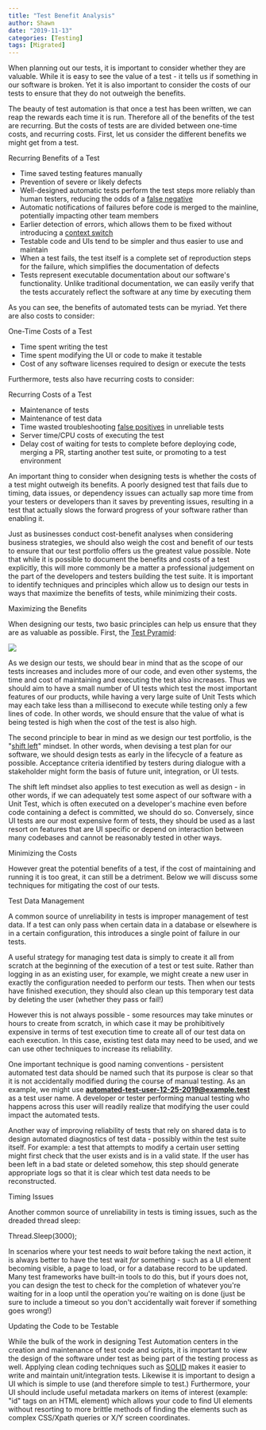 ```yaml
---
title: "Test Benefit Analysis"
author: Shawn
date: "2019-11-13"
categories: [Testing]
tags: [Migrated]
---
```


When planning out our tests, it is important to consider whether they are valuable. While it is easy to see the value of a test - it tells us if something in our software is broken. Yet it is also important to consider the costs of our tests to ensure that they do not outweigh the benefits.

The beauty of test automation is that once a test has been written, we can reap the rewards each time it is run. Therefore all of the benefits of the test are recurring. But the costs of tests are are divided between one-time costs, and recurring costs. First, let us consider the different benefits we might get from a test.

Recurring Benefits of a Test

- Time saved testing features manually
- Prevention of severe or likely defects
- Well-designed automatic tests perform the test steps more reliably than human testers, reducing the odds of a [false negative](https://en.wikipedia.org/wiki/False_positives_and_false_negatives#False_negative_error)
- Automatic notifications of failures before code is merged to the mainline, potentially impacting other team members
- Earlier detection of errors, which allows them to be fixed without introducing a [context switch](https://en.wikipedia.org/wiki/Human_multitasking)
- Testable code and UIs tend to be simpler and thus easier to use and maintain
- When a test fails, the test itself is a complete set of reproduction steps for the failure, which simplifies the documentation of defects
- Tests represent executable documentation about our software's functionality. Unlike traditional documentation, we can easily verify that the tests accurately reflect the software at any time by executing them

As you can see, the benefits of automated tests can be myriad. Yet there are also costs to consider:

One-Time Costs of a Test

- Time spent writing the test
- Time spent modifying the UI or code to make it testable
- Cost of any software licenses required to design or execute the tests

Furthermore, tests also have recurring costs to consider:

Recurring Costs of a Test

- Maintenance of tests
- Maintenance of test data
- Time wasted troubleshooting [false positives](https://en.wikipedia.org/wiki/False_positives_and_false_negatives#False_positive_error) in unreliable tests
- Server time/CPU costs of executing the test
- Delay cost of waiting for tests to complete before deploying code, merging a PR, starting another test suite, or promoting to a test environment

An important thing to consider when designing tests is whether the costs of a test might outweigh its benefits. A poorly designed test that fails due to timing, data issues, or dependency issues can actually sap more time from your testers or developers than it saves by preventing issues, resulting in a test that actually slows the forward progress of your software rather than enabling it.

Just as businesses conduct cost-benefit analyses when considering business strategies, we should also weigh the cost and benefit of our tests to ensure that our test portfolio offers us the greatest value possible. Note that while it is possible to document the benefits and costs of a test explicitly, this will more commonly be a matter a professional judgement on the part of the developers and testers building the test suite. It is important to identify techniques and principles which allow us to design our tests in ways that maximize the benefits of tests, while minimizing their costs.

Maximizing the Benefits

When designing our tests, two basic principles can help us ensure that they are as valuable as possible. First, the [Test Pyramid](https://martinfowler.com/bliki/TestPyramid.html):

![](images/test-pyramid.png)

As we design our tests, we should bear in mind that as the scope of our tests increases and includes more of our code, and even other systems, the time and cost of maintaining and executing the test also increases. Thus we should aim to have a small number of UI tests which test the most important features of our products, while having a very large suite of Unit Tests which may each take less than a millisecond to execute while testing only a few lines of code. In other words, we should ensure that the value of what is being tested is high when the cost of the test is also high.

The second principle to bear in mind as we design our test portfolio, is the "[shift left](https://en.wikipedia.org/wiki/Shift-left_testing)" mindset. In other words, when devising a test plan for our software, we should design tests as early in the lifecycle of a feature as possible. Acceptance criteria identified by testers during dialogue with a stakeholder might form the basis of future unit, integration, or UI tests.

The shift left mindset also applies to test execution as well as design - in other words, if we can adequately test some aspect of our software with a Unit Test, which is often executed on a developer's machine even before code containing a defect is committed, we should do so. Conversely, since UI tests are our most expensive form of tests, they should be used as a last resort on features that are UI specific or depend on interaction between many codebases and cannot be reasonably tested in other ways.

Minimizing the Costs

However great the potential benefits of a test, if the cost of maintaining and running it is too great, it can still be a detriment. Below we will discuss some techniques for mitigating the cost of our tests.

Test Data Management

A common source of unreliability in tests is improper management of test data. If a test can only pass when certain data in a database or elsewhere is in a certain configuration, this introduces a single point of failure in our tests.

A useful strategy for managing test data is simply to create it all from scratch at the beginning of the execution of a test or test suite. Rather than logging in as an existing user, for example, we might create a new user in exactly the configuration needed to perform our tests. Then when our tests have finished execution, they should also clean up this temporary test data by deleting the user (whether they pass or fail!)

However this is not always possible - some resources may take minutes or hours to create from scratch, in which case it may be prohibitively expensive in terms of test execution time to create all of our test data on each execution. In this case, existing test data may need to be used, and we can use other techniques to increase its reliability.

One important technique is good naming conventions - persistent automated test data should be named such that its purpose is clear so that it is not accidentally modified during the course of manual testing. As an example, we might use **automated-test-user-12-25-2019@example.test** as a test user name. A developer or tester performing manual testing who happens across this user will readily realize that modifying the user could impact the automated tests.

Another way of improving reliability of tests that rely on shared data is to design automated diagnostics of test data - possibly within the test suite itself. For example: a test that attempts to modify a certain user setting might first check that the user exists and is in a valid state. If the user has been left in a bad state or deleted somehow, this step should generate appropriate logs so that it is clear which test data needs to be reconstructed.

Timing Issues

Another common source of unreliability in tests is timing issues, such as the dreaded thread sleep:

Thread.Sleep(3000);

In scenarios where your test needs to _wait_ before taking the next action, it is always better to have the test wait _for_ something - such as a UI element becoming visible, a page to load, or for a database record to be updated. Many test frameworks have built-in tools to do this, but if yours does not, you can design the test to check for the completion of whatever you're waiting for in a loop until the operation you're waiting on is done (just be sure to include a timeout so you don't accidentally wait forever if something goes wrong!)

Updating the Code to be Testable

While the bulk of the work in designing Test Automation centers in the creation and maintenance of test code and scripts, it is important to view the design of the software under test as being part of the testing process as well. Applying clean coding techniques such as [SOLID](https://en.wikipedia.org/wiki/SOLID) makes it easier to write and maintain unit/integration tests. Likewise it is important to design a UI which is simple to use (and therefore simple to test.) Furthermore, your UI should include useful metadata markers on items of interest (example: "id" tags on an HTML element) which allows your code to find UI elements without resorting to more brittle methods of finding the elements such as complex CSS/Xpath queries or X/Y screen coordinates.

